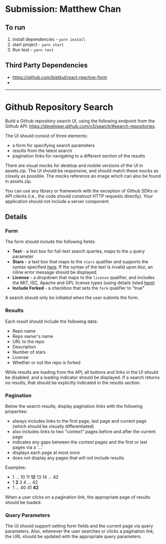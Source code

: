 # Submission: Matthew Chan

## To run 

1. install dependencies - `yarn install`
2. start project - `yarn start`
3. Run test - `yarn test`

## Third Party Dependencies

- https://github.com/bietkul/react-reactive-form
- 

---

# Github Repository Search

Build a Github repository search UI, using the following endpoint from the Github API: https://developer.github.com/v3/search/#search-repositories.

The UI should consist of three elements:
- a form for specifying search parameters
- results from the latest search
- pagination links for navigating to a different section of the results

There are visual mocks for desktop and mobile versions of the UI in assets.zip. The UI should be responsive, and should match these mocks as closely as possible. The mocks reference an image which can also be found in assets.zip.

You can use any library or framework with the exception of Github SDKs or API clients (i.e., the code should construct HTTP requests directly). Your application should not include a server component.

## Details

### Form

The form should include the following fields:

- **Text** - a text box for full-text search queries, maps to the `q` query parameter
- **Stars** - a text box that maps to the `stars` qualifier and supports the syntax specified [here](https://help.github.com/articles/searching-repositories/#search-based-on-the-number-of-stars-a-repository-has). If the syntax of the text is invalid upon blur, an inline error message should be displayed.
- **License** - a dropdown that maps to the `license` qualifier, and includes the MIT, ISC, Apache and GPL license types (using details listed [here](https://help.github.com/articles/licensing-a-repository/#searching-github-by-license-type))
- **Include Forked** - a checkbox that sets the `fork` qualifier to "true"

A search should only be initiated when the user submits the form.

### Results

Each result should include the following data:

- Repo name
- Repo owner's name
- URL to the repo
- Description
- Number of stars
- License
- Whether or not the repo is forked

While results are loading from the API, all buttons and links in the UI should be disabled, and a loading indicator should be displayed. If a search returns no results, that should be explicitly indicated in the results section.

### Pagination

Below the search results, display pagination links with the following properties:
- always includes links to the first page, last page and current page (which should be visually differentiated)
- also includes links to two "context" pages before and after the current page
- indicates any gaps between the context pages and the first or last pages via a '...'
- displays each page at most once
- does not display any pages that will not include results

Examples:
- 1 ... 10 11 **12** 13 14 ... 42
- 1 **2** 3 4 ... 42
- 1 ... 40 41 **42**

When a user clicks on a pagination link, the appropriate page of results should be loaded.

### Query Parameters

The UI should support setting form fields and the current page via query parameters. Also, whenever the user searches or clicks a pagination link, the URL should be updated with the appropriate query parameters.
